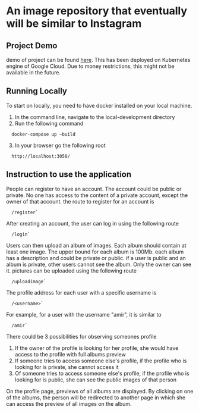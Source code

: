 # An image repository that eventually will be similar to Instagram

## Project Demo

demo of project can be found [here](http://35.232.11.18/). This has been deployed on Kubernetes engine of Google Cloud. Due to money restrictions, this might not be available in the future.

## Running Locally

To start on locally, you need to have docker installed on your local machine.

1. In the command line, navigate to the local-development directory
2. Run the following command

```
  docker-compose up –build

```

3. In your browser go the following root

```
  http://localhost:3050/

```

## Instruction to use the application

People can register to have an account. The account could be public or private. No one has access to the content of a private account, except the owner of that account. the route to register for an account is

```
  /register`

```

After creating an account, the user can log in using the following route

```
  /login`

```

Users can then upload an album of images. Each album should contain at least one image. The upper bound for each album is 100Mb. each album has a description and could be private or public. if a user is public and an album is private, other users cannot see the album. Only the owner can see it.
pictures can be uploaded using the following route

```
  /uploadimage`

```

The profile address for each user with a specific username is

```
  /<username>`

```

For example, for a user with the username "amir", it is similar to

```
  /amir`

```

There could be 3 possibilities for observing someones profile

1. If the owner of the profile is looking for her profile, she would have access to the profile with full albums preview
2. If someone tries to access someone else's profile, if the profile who is looking for is private, she cannot access it
3. Of someone tries to access someone else's profile, if the profile who is looking for is public, she can see the public images of that person

On the profile page, previews of all albums are displayed. By clicking on one of the albums, the person will be redirected to another page in which she can access the preview of all images on the album.

